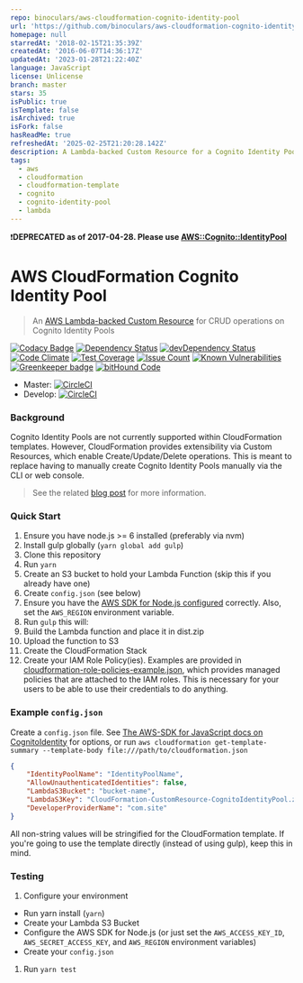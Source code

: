 ```yaml
---
repo: binoculars/aws-cloudformation-cognito-identity-pool
url: 'https://github.com/binoculars/aws-cloudformation-cognito-identity-pool'
homepage: null
starredAt: '2018-02-15T21:35:39Z'
createdAt: '2016-06-07T14:36:17Z'
updatedAt: '2023-01-28T21:22:40Z'
language: JavaScript
license: Unlicense
branch: master
stars: 35
isPublic: true
isTemplate: false
isArchived: true
isFork: false
hasReadMe: true
refreshedAt: '2025-02-25T21:20:28.142Z'
description: A Lambda-backed Custom Resource for a Cognito Identity Pool in CloudFormation
tags:
  - aws
  - cloudformation
  - cloudformation-template
  - cognito
  - cognito-identity-pool
  - lambda
---
```


❗️**DEPRECATED as of 2017-04-28. Please use [AWS::Cognito::IdentityPool](https://docs.aws.amazon.com/AWSCloudFormation/latest/UserGuide/aws-resource-cognito-identitypool.html)**

# AWS CloudFormation Cognito Identity Pool

> An [AWS Lambda-backed Custom Resource](https://docs.aws.amazon.com/AWSCloudFormation/latest/UserGuide/template-custom-resources-lambda.html) for CRUD operations on Cognito Identity Pools

[![Codacy Badge](https://api.codacy.com/project/badge/Grade/5149b6ed184b4775b3d0ef04c6a4e27f)](https://www.codacy.com/app/barrett-harber/aws-cloudformation-cognito-identity-pool?utm_source=github.com&amp;utm_medium=referral&amp;utm_content=binoculars/aws-cloudformation-cognito-identity-pool&amp;utm_campaign=Badge_Grade)
[![Dependency Status](https://david-dm.org/binoculars/aws-cloudformation-cognito-identity-pool.svg)](https://david-dm.org/binoculars/aws-cloudformation-cognito-identity-pool)
[![devDependency Status](https://david-dm.org/binoculars/aws-cloudformation-cognito-identity-pool/dev-status.svg)](https://david-dm.org/binoculars/aws-cloudformation-cognito-identity-pool#info=devDependencies)
[![Code Climate](https://codeclimate.com/github/binoculars/aws-cloudformation-cognito-identity-pool/badges/gpa.svg)](https://codeclimate.com/github/binoculars/aws-cloudformation-cognito-identity-pool)
[![Test Coverage](https://codeclimate.com/github/binoculars/aws-cloudformation-cognito-identity-pool/badges/coverage.svg)](https://codeclimate.com/github/binoculars/aws-cloudformation-cognito-identity-pool/coverage)
[![Issue Count](https://codeclimate.com/github/binoculars/aws-cloudformation-cognito-identity-pool/badges/issue_count.svg)](https://codeclimate.com/github/binoculars/aws-cloudformation-cognito-identity-pool)
[![Known Vulnerabilities](https://snyk.io/test/github/binoculars/aws-cloudformation-cognito-identity-pool/badge.svg)](https://snyk.io/test/github/binoculars/aws-cloudformation-cognito-identity-pool)
[![Greenkeeper badge](https://badges.greenkeeper.io/binoculars/aws-cloudformation-cognito-identity-pool.svg)](https://greenkeeper.io/)
[![bitHound Code](https://www.bithound.io/github/binoculars/aws-cloudformation-cognito-identity-pool/badges/code.svg)](https://www.bithound.io/github/binoculars/aws-cloudformation-cognito-identity-pool)

- Master: [![CircleCI](https://circleci.com/gh/binoculars/aws-cloudformation-cognito-identity-pool/tree/master.svg?style=svg)](https://circleci.com/gh/binoculars/aws-cloudformation-cognito-identity-pool/tree/master)
- Develop: [![CircleCI](https://circleci.com/gh/binoculars/aws-cloudformation-cognito-identity-pool/tree/develop.svg?style=svg)](https://circleci.com/gh/binoculars/aws-cloudformation-cognito-identity-pool/tree/develop)

### Background
Cognito Identity Pools are not currently supported within CloudFormation templates. However, CloudFormation provides extensibility via Custom Resources, which enable Create/Update/Delete operations. This is meant to replace having to manually create Cognito Identity Pools manually via the CLI or web console.

> See the related [blog post](https://medium.com/@barrettharber/polyfilling-aws-cloudformation-with-a-lambda-backed-custom-resource-a907f65144d5#.fnl9giwg1) for more information.

### Quick Start
1. Ensure you have node.js >= 6 installed (preferably via nvm)
1. Install gulp globally (`yarn global add gulp`)
1. Clone this repository
1. Run `yarn`
1. Create an S3 bucket to hold your Lambda Function (skip this if you already have one)
1. Create `config.json` (see below)
1. Ensure you have the [AWS SDK for Node.js configured](https://docs.aws.amazon.com/AWSJavaScriptSDK/guide/node-configuring.html) correctly. Also, set the `AWS_REGION` environment variable.
1. Run `gulp` this will:
  1. Build the Lambda function and place it in dist.zip
  1. Upload the function to S3
  1. Create the CloudFormation Stack
1. Create your IAM Role Policy(ies). Examples are provided in [cloudformation-role-policies-example.json](cloudformation-role-policies-example.json), which provides managed policies that are attached to the IAM roles. This is necessary for your users to be able to use their credentials to do anything.

### Example `config.json`
Create a `config.json` file. See [The AWS-SDK for JavaScript docs on CognitoIdentity](https://docs.aws.amazon.com/AWSJavaScriptSDK/latest/AWS/CognitoIdentity.html#createIdentityPool-property) for options, or run `aws cloudformation get-template-summary --template-body file:///path/to/cloudformation.json`

```JSON
{
	"IdentityPoolName": "IdentityPoolName",
	"AllowUnauthenticatedIdentities": false,
	"LambdaS3Bucket": "bucket-name",
	"LambdaS3Key": "CloudFormation-CustomResource-CognitoIdentityPool.zip",
	"DeveloperProviderName": "com.site"
}
```

All non-string values will be stringified for the CloudFormation template. If you're going to use the template directly (instead of using gulp), keep this in mind.

### Testing
1. Configure your environment
  - Run yarn install (`yarn`)
  - Create your Lambda S3 Bucket
  - Configure the AWS SDK for Node.js (or just set the `AWS_ACCESS_KEY_ID`, `AWS_SECRET_ACCESS_KEY`, and `AWS_REGION` environment variables)
  - Create your `config.json`
1. Run `yarn test`
